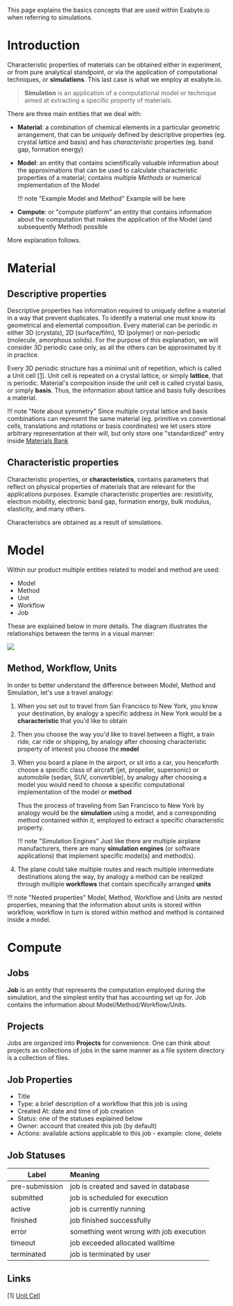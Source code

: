 <!-- TODO by TB -->

This page explains the basics concepts that are used within Exabyte.io when referring to simulations.

# Introduction

Characteristic properties of materials can be obtained either in experiment, or from pure analytical standpoint, or via the application of computational techniques, or **simulations**. This last case is what we employ at exabyte.io.

> **Simulation** is an application of a computational model or technique aimed at extracting a specific property of materials.

There are three main entities that we deal with:

- **Material**: a combination of chemical elements in a particular geometric arrangement, that can be *uniquely* defined by descriptive properties (eg. crystal lattice and basis) and has *characteristic* properties (eg. band gap, formation energy)

- **Model**: an entity that contains scientifically valuable information about the approximations that can be used to calculate characteristic properties of a material; contains multiple *Methods* or numerical implementation of the Model

    !!! note "Example Model and Method"
        Example will be here

- **Compute**: or "compute platform" an entity that contains information about the computation that makes the application of the Model (and subsequently Method) possible

More explanation follows.


# Material

## Descriptive properties

Descriptive properties has information required to uniquely define a material in a way that prevent duplicates. To identify a material one must know its geometrical and elemental composition. Every material can be periodic in either 3D (crystals), 2D (surface/film), 1D (polymer) or non-periodic (molecule, amorphous solids). For the purpose of this explanation, we will consider 3D periodic case only, as all the others can be approximated by it in practice.

Every 3D periodic structure has a minimal unit of repetition, which is called a Unit cell [[1](#links)]. Unit cell is repeated on a crystal lattice, or simply **lattice**, that is periodic. Material's composition inside the unit cell is called crystal basis, or simply **basis**. Thus, the information about lattice and basis fully describes a material.

!!! note "Note about symmetry"
    Since multiple crystal lattice and basis combinations can represent the same material (eg. primitive vs conventional cells, translations and rotations or basis coordinates) we let users store arbitrary representation at their will, but only store one "standardized" entry inside [Materials Bank](#materials-bank)

## Characteristic properties

Characteristic properties, or **characteristics**, contains parameters that reflect on physical properties of materials that are relevant for the applications purposes. Example characteristic properties are: resistivity, electron mobility, electronic band gap, formation energy, bulk modulus, elasticity, and many others.

Characteristics are obtained as a result of simulations.


# Model

Within our product multiple entities related to model and method are used:

- Model
- Method
- Unit
- Workflow
- Job

These are explained below in more details. The diagram illustrates the relationships between the terms in a visual manner:

<img src="../images/simulation-job-wokflow-unit-explained.png">

## Method, Workflow, Units

In order to better understand the difference between Model, Method and Simulation, let's use a travel analogy:

1. When you set out to travel from San Francisco to New York, you know your destination, by analogy a specific address in New York would be a **characteristic** that you'd like to obtain

2. Then you choose the way you'd like to travel between a flight, a train ride, car ride or shipping, by analogy after choosing characteristic property of interest you choose the **model**

3. When you board a plane in the airport, or sit into a car, you henceforth choose a specific class of aircraft (jet, propeller, supersonic) or automobile (sedan, SUV, convertible), by analogy after choosing a model you would need to choose a specific computational implementation of the model or **method**

    Thus the process of traveling from San Francisco to New York by analogy would be the **simulation** using a model, and a corresponding method contained within it, employed to extract a specific characteristic property.

    !!! note "Simulation Engines"
        Just like there are multiple airplane manufacturers, there are many **simulation engines** (or software applications) that implement specific model(s) and method(s).

4. The plane could take multiple routes and reach multiple intermediate destinations along the way, by analogy a method can be realized through multiple **workflows** that contain specifically arranged **units**

!!! note "Nested properties"
    Model, Method, Workflow and Units are nested properties, meaning that the information about units is stored within workflow, workflow in turn is stored within method and method is contained inside a model.

# Compute

## Jobs

**Job** is an entity that represents the computation employed during the simulation, and the simplest entity that has accounting set up for. Job contains the information about Model/Method/Workflow/Units.

## Projects

Jobs are organized into **Projects** for convenience. One can think about projects as collections of jobs in the same manner as a file system directory is a collection of files.

## Job Properties

- Title
- Type: a brief description of a workflow that this job is using
- Created At: date and time of job creation
- Status: one of the statuses explained below
- Owner: account that created this job (by default)
- Actions: available actions applicable to this job - example: clone, delete

## Job Statuses

| Label    |      Meaning  |
|----------|:--------------|
<span class="">pre-submission</span> | job is created and saved in database
<span class="">submitted</span> | job is scheduled for execution
<span class="">active</span> | job is currently running
<span class="">finished</span> | job finished successfully
<span class="">error</span> | something went wrong with job execution
<span class="">timeout</span> | job exceeded allocated walltime
<span class="">terminated</span> | job is terminated by user

## Links

[1] [Unit Cell](https://en.wikipedia.org/wiki/Crystal_structure)
